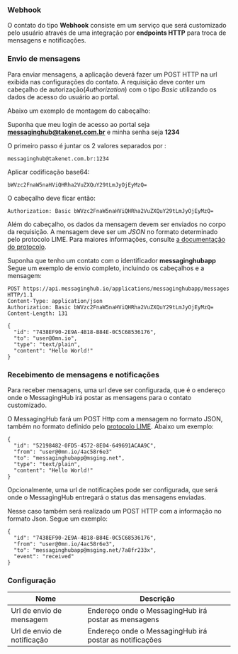 ### Webhook

O contato do tipo **Webhook** consiste em um serviço que será customizado pelo usuário através de uma integração por **endpoints HTTP** para troca de mensagens e notificações.

### Envio de mensagens

Para enviar mensagens, a aplicação deverá fazer um POST HTTP na url exibida nas configurações do contato. A requisição deve conter um cabeçalho de autorização(*Authorization*) com o tipo *Basic* utilizando os dados de acesso do usuário ao portal. 

Abaixo um exemplo de montagem do cabeçalho:

Suponha que meu login de acesso ao portal seja **messaginghub@takenet.com.br** e minha senha seja **1234**

O primeiro passo é juntar os 2 valores separados por :
```
messaginghub@takenet.com.br:1234
```
Aplicar codificação base64:
```
bWVzc2FnaW5naHViQHRha2VuZXQuY29tLmJyOjEyMzQ=
```
O cabeçalho deve ficar então:
```
Authorization: Basic bWVzc2FnaW5naHViQHRha2VuZXQuY29tLmJyOjEyMzQ=
```
Além do cabeçalho, os dados da mensagem devem ser enviados no corpo da requisição. A mensagem deve ser um *JSON* no formato determinado pelo protocolo LIME. Para maiores informações, consulte [a documentação do protocolo](http://limeprotocol.org/#message).

Suponha que tenho um contato com o identificador **messaginghubapp**
Segue um exemplo de envio completo, incluindo os cabeçalhos e a mensagem:
```
POST https://api.messaginghub.io/applications/messaginghubapp/messages HTTP/1.1
Content-Type: application/json
Authorization: Basic bWVzc2FnaW5naHViQHRha2VuZXQuY29tLmJyOjEyMzQ=
Content-Length: 131

{
  "id": "7438EF90-2E9A-4B18-B84E-0C5C68536176",
  "to": "user@0mn.io",
  "type": "text/plain",
  "content": "Hello World!"
}
```
### Recebimento de mensagens e notificações

Para receber mensagens, uma url deve ser configurada, que é o endereço onde o MessagingHub irá postar as mensagens para o contato customizado.

O MessagingHub fará um POST Http com a mensagem no formato JSON, também no formato definido pelo [protocolo LIME](http://limeprotocol.org/#notification). Abaixo um exemplo:
```
{
  "id": "52198482-0FD5-4572-8E04-649691ACAA9C",
  "from": "user@0mn.io/4ac58r6e3"
  "to": "messaginghubapp@msging.net",
  "type": "text/plain",
  "content": "Hello World!"
}
```
Opcionalmente, uma url de notificações pode ser configurada, que será onde o MessagingHub entregará o status das mensagens enviadas.

Nesse caso também será realizado um POST HTTP com a informação no formato Json. Segue um exemplo:
```
{
  "id": "7438EF90-2E9A-4B18-B84E-0C5C68536176",
  "from": "user@0mn.io/4ac58r6e3",
  "to": "messaginghubapp@msging.net/7a8fr233x",
  "event": "received"
}
```
### Configuração

| Nome                | Descrição                                                                               |
|---------------------|-----------------------------------------------------------------------------------------|
| Url de envio de mensagem                | Endereço onde o MessagingHub irá postar as mensagens                                                      |
| Url de envio de notificação     | Endereço onde o MessagingHub irá postar as notificações                               |
